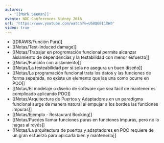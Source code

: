 ```yaml
---
autores:
  - '[[Mark Seeman]]'
evento: NDC Conferences Sidney 2016
url: 'https://www.youtube.com/watch?v=US8QG9I1XW0'
video: true
---
```

- [[DRAWS/Función Pura]]
- [[Notas/Test-Induced damage]]
- [[Notas/Trabajar en progromación funcional permite alcanzar aislamiento de dependencias y la testabilidad con menor esfuerzo]]
- [[Notas/Función con aislamiento]]
- [[Notas/La testeabilidad por si sola no asegura un buen diseño]]
- [[Notas/La programación funcional trata los datos y las funciones de forma separada, no existe un elemento que las una como ocurre en POO]]
- [[Notas/El modelaje o diseño de software que sea fácil de mantener es complicado aplicando POO]]
- [[Notas/Arquitectura de Puertos y Adaptadores en un paradigma funcional  surge de manera natural al empujar a los bordes las funciones impuras]]
- [[Notas/Ejemplo -  Restaurant Booking]]
- [[Notas/Puedes llamar funciones puras en funciones impuras, pero no lo hagas al revés]]
- [[Notas/La arquitectura de puertos y adaptadores en POO requiere de un gran esfuerzo para aplicarla bien y mantenerla]]
